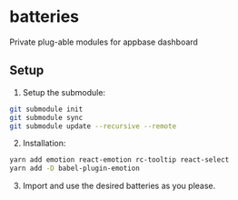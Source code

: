 # batteries
Private plug-able modules for appbase dashboard

## Setup

1. Setup the submodule:

```bash
git submodule init
git submodule sync
git submodule update --recursive --remote
```

2. Installation:

```bash
yarn add emotion react-emotion rc-tooltip react-select
yarn add -D babel-plugin-emotion
```

3. Import and use the desired batteries as you please.
